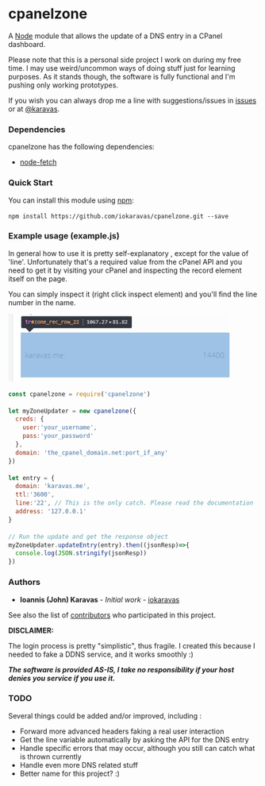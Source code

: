 # cpanelzone

A [Node](http://nodejs.org/) module that allows the update of a DNS entry in a CPanel dashboard.

Please note that this is a personal side project I work on during my free time.
I may use weird/uncommon ways of doing stuff just for learning purposes.
As it stands though, the software is fully functional and I'm pushing only working prototypes.

If you wish you can always drop me a line with suggestions/issues in [issues](https://github.com/iokaravas/cpanelzone/issues) or at [@karavas](https://twitter.com/karavas).

### Dependencies

cpanelzone has the following dependencies:
- [node-fetch](https://www.npmjs.com/package/node-fetch)

### Quick Start
You can install this module using [npm](http://github.com/isaacs/npm):

`npm install https://github.com/iokaravas/cpanelzone.git --save`

### Example usage (example.js)

In general how to use it is pretty self-explanatory , except for the value of 'line'.
Unfortunately that's a required value from the cPanel API and you need to get it by
visiting your cPanel and inspecting the record element itself on the page.

You can simply inspect it (right click inspect element) and you'll find the line number in the name.

![In this example line value is 22](example_record_inspect.png?raw=true "In this example line value is 22")

```js
const cpanelzone = require('cpanelzone')

let myZoneUpdater = new cpanelzone({
  creds: {
    user:'your_username',
    pass:'your_password'
  },
  domain: 'the_cpanel_domain.net:port_if_any'
})

let entry = {
  domain: 'karavas.me',
  ttl:'3600',
  line:'22', // This is the only catch. Please read the documentation
  address: '127.0.0.1'
}

// Run the update and get the response object
myZoneUpdater.updateEntry(entry).then((jsonResp)=>{
  console.log(JSON.stringify(jsonResp))
})
```

### Authors

* **Ioannis (John) Karavas** - *Initial work* - [iokaravas](https://github.com/iokaravas)

See also the list of [contributors](https://github.com/cpanelzone/contributors) who participated in this project.

****DISCLAIMER:****

The login process is pretty "simplistic", thus fragile.
I created this because I needed to fake a DDNS service, and it works smoothly :)

***The software is provided AS-IS, I take no responsibility if your host denies you service if you use it.***

### TODO
Several things could be added and/or improved, including :

* Forward more advanced headers faking a real user interaction
* Get the line variable automatically by asking the API for the DNS entry
* Handle specific errors that may occur, although you still can catch what is thrown currently
* Handle even more DNS related stuff
* Better name for this project? :)

